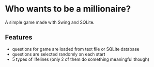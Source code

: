 # Who wants to be a millionaire?

A simple game made with Swing and SQLite.

## Features

- questions for game are loaded from text file or SQLite database
- questions are selected randomly on each start
- 5 types of lifelines (only 2 of them do something meaningful though)
